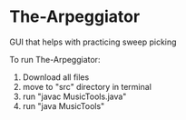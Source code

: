 # The-Arpeggiator
GUI that helps with practicing sweep picking

To run The-Arpeggiator:

1. Download all files
2. move to "src" directory in terminal
3. run "javac MusicTools.java"
4. run "java MusicTools"

